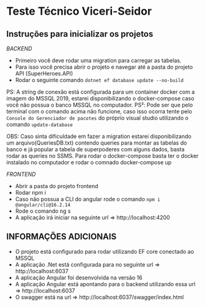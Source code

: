 # Teste Técnico Viceri-Seidor

## Instruções para inicializar os projetos

*BACKEND*
- Primeiro você deve rodar uma migration para carregar as tabelas.
- Para isso você precisa abrir o projeto e navegar até a pasta do projeto API (SuperHeroes.API)
- Rodar o seguinte comando `dotnet ef database update --no-build`

PS: A string de conexão está configurada para um container docker com a imagem do MSSQL 2019, estarei disponibilizando o docker-compose caso você não possua o banco MSSQL no computador. 
PS²: Pode ser que pelo terminal com o comando acima não funcione, caso isso ocorra tente pelo `Console do Gerenciador de pacotes` do próprio visual studio utilizando o comando `update-database`

OBS: Caso sinta dificuldade em fazer a migration estarei disponibilizando um arquivo(QueriesDB.txt) contendo queries para montar as tabelas do banco e já popular a tabela de superpoderes com alguns dados, basta rodar as queries no SSMS.
Para rodar o docker-compose basta ter o docker instalado no computador e rodar o comnado docker-compose up

*FRONTEND*
- Abrir a pasta do projeto frontend
- Rodar npm i
- Caso não possua a CLI do angular rode o comando `npm i @angular/cli@16.2.14`
- Rode o comando ng s
- A aplicação irá iniciar na seguinte url => http://localhost:4200

## INFORMAÇÕES ADICIONAIS

- O projeto está configurado para rodar utilizando EF core conectado ao MSSQL
- A aplicação .Net está configurada para no seguinte url => http://localhost:6037
- A aplicação Angular foi desenvolvida na versão 16
- A aplicação Angular está apontando para o backend utilizando essa url => http://localhost:6037
- O swagger está na url => http://localhost:6037/swagger/index.html